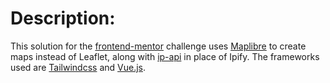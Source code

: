# Description:

This solution for the [frontend-mentor](https://www.frontendmentor.io/challenges/ip-address-tracker-I8-0yYAH0) challenge uses [Maplibre](https://maplibre.org/) to create maps instead of Leaflet, along with [ip-api](https://ip-api.com/) in place of Ipify. The frameworks used are [Tailwindcss](https://tailwindcss.com/) and [Vue.js](https://vuejs.org/).
